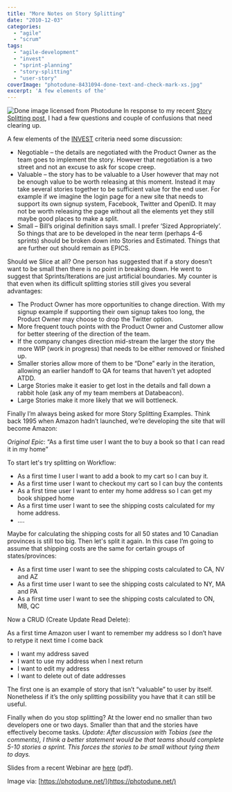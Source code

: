 ```yaml
---
title: "More Notes on Story Splitting"
date: "2010-12-03"
categories: 
  - "agile"
  - "scrum"
tags: 
  - "agile-development"
  - "invest"
  - "sprint-planning"
  - "story-splitting"
  - "user-story"
coverImage: "photodune-8431094-done-text-and-check-mark-xs.jpg"
excerpt: 'A few elements of the'
---
```


![Done image licensed from Photodune](src/content/blog/more-notes-on-story-splitting/images/photodune-8431094-done-text-and-check-mark-xs.jpg) In response to my recent [Story Splitting post](/blog/story-slicing-how-small-is-enough), I had a few questions and couple of confusions that need clearing up.

A few elements of the [INVEST](https://xp123.com/articles/invest-in-good-stories-and-smart-tasks/) criteria need some discussion:

- Negotiable – the details are negotiated with the Product Owner as the team goes to implement the story. However that negotiation is a two street and not an excuse to ask for scope creep.
- Valuable – the story has to be valuable to a User however that may not be enough value to be worth releasing at this moment. Instead it may take several stories together to be sufficient value for the end user. For example if we imagine the login page for a new site that needs to support its own signup system, Facebook, Twitter and OpenID. It may not be worth releasing the page without all the elements yet they still maybe good places to make a split.
- Small – Bill’s original definition says small. I prefer ‘Sized Appropriately’. So things that are to be developed in the near term (perhaps 4-6 sprints) should be broken down into Stories and Estimated. Things that are further out should remain as EPICS.

Should we Slice at all? One person has suggested that if a story doesn’t want to be small then there is no point in breaking down. He went to suggest that Sprints/Iterations are just artificial boundaries. My counter is that even when its difficult splitting stories still gives you several advantages:

- The Product Owner has more opportunities to change direction. With my signup example if supporting their own signup takes too long, the Product Owner may choose to drop the Twitter option.
- More frequent touch points with the Product Owner and Customer allow for better steering of the direction of the team.
- If the company changes direction mid-stream the larger the story the more WIP (work in progress) that needs to be either removed or finished up.
- Smaller stories allow more of them to be “Done” early in the iteration, allowing an earlier handoff to QA for teams that haven’t yet adopted ATDD.
- Large Stories make it easier to get lost in the details and fall down a rabbit hole (ask any of my team members at Databeacon).
- Large Stories make it more likely that we will bottleneck.

Finally I’m always being asked for more Story Splitting Examples. Think back 1995 when Amazon hadn’t launched, we’re developing the site that will become Amazon:

_Original Epic_: “As a first time user I want the to buy a book so that I can read it in my home”

To start let's try splitting on Workflow:

- As a first time I user I want to add a book to my cart so I can buy it.
- As a first time user I want to checkout my cart so I can buy the contents
- As a first time user I want to enter my home address so I can get my book shipped home
- As a first time user I want to see the shipping costs calculated for my home address.
- ….

Maybe for calculating the shipping costs for all 50 states and 10 Canadian provinces is still too big. Then let's split it again. In this case I’m going to assume that shipping costs are the same for certain groups of states/provinces:

- As a first time user I want to see the shipping costs calculated to CA, NV and AZ
- As a first time user I want to see the shipping costs calculated to NY, MA and PA
- As a first time user I want to see the shipping costs calculated to ON, MB, QC

Now a CRUD (Create Update Read Delete):

As a first time Amazon user I want to remember my address so I don’t have to retype it next time I come back

- I want my address saved
- I want to use my address when I next return
- I want to edit my address
- I want to delete out of date addresses

The first one is an example of story that isn’t “valuable” to user by itself. Nonetheless if it’s the only splitting possibility you have that it can still be useful.

Finally when do you stop splitting? At the lower end no smaller than two developers one or two days. Smaller than that and the stories have effectively become tasks. _Update: After discussion with Tobias (see the comments), I think a better statement would be that teams should complete 5-10 stories a sprint. This forces the stories to be small without tying them to days._

Slides from a recent Webinar are [here](/wp-content/uploads/2020/01/User-Story-Splitting-2008-Webinar-slides.pdf) (pdf).

Image via: [https://photodune.net/](https://photodune.net/)
